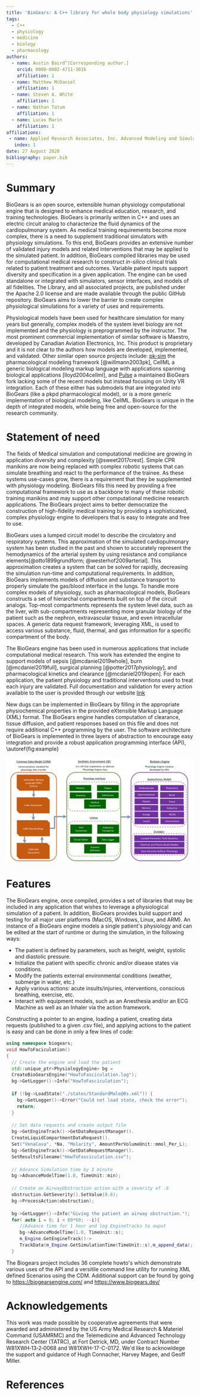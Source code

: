 ```yaml
---
title: 'BioGears: A C++ library for whole body physiology simulations'
tags:
  - C++
  - physiology
  - medicine
  - biology
  - pharmacology
authors:
  - name: Austin Baird^[Corresponding author.]
    orcid: 0000-0002-4711-3016
    affiliation: 1
  - name: Matthew McDaniel
    affiliation: 1
  - name: Steven A. White
    affiliation: 1
  - name: Nathan Tatum
    affiliation: 1
  - name: Lucas Marin
    affiliation: 1
affiliations:
 - name: Applied Research Associates, Inc. Advanced Modeling and Simulation Systems Directorate
   index: 1
date: 27 August 2020
bibliography: paper.bib
---
```


# Summary

BioGears is an open source, extensible human physiology computational engine that is designed to enhance medical education, research, and training technologies. BioGears is primarily written in C++ and uses an electric circuit analog to characterize the fluid dynamics of the cardiopulmonary system. As medical training requirements become more complex, there is a need to supplement traditional simulators with physiology simulations. To this end, BioGears provides an extensive number of validated injury models and related interventions that may be applied to the simulated patient. In addition, BioGears compiled libraries may be used for computational medical research to construct *in-silico* clinical trials related to patient treatment and outcomes. Variable patient inputs support diversity and specification in a given application. The engine can be used standalone or integrated with simulators, sensor interfaces, and models of all fidelities. The Library, and all associated projects, are published under the Apache 2.0 license and are made available through the public GitHub repository. BioGears aims to lower the barrier to create complex physiological simulations for a variety of uses and requirements.

Physiological models have been used for healthcare simulation for many years but generally, complex models of the system level biology are not implemented and the physiology is preprogrammed by the instructor. The most prominent commercial implementation of similar software is Maestro, developed by Canadian Aviation Electronics, Inc. This product is proprietary and it is not clear to the authors how models are developed, implemented, and validated. Other similar open source projects include: [pk-sim](https://github.com/Open-Systems-Pharmacology/PK-Sim) the pharmacological modeling framework [@willmann2003pk], CellML a generic biological modeling markup language with applications spanning biological applications [lloyd2004cellml], and [Pulse](https://gitlab.kitware.com/physiology/engine) a maintained BioGears fork lacking some of the recent models but instead focusing on Unity VR integration. Each of these either has submodels that are integrated into BioGears (like a pkpd pharmacological model), or is a more generic implementation of biological modeling, like CellML. BioGears is unique in the depth of integrated models, while being free and open-source for the research community.

# Statement of need 

The fields of Medical simulation and computational medicine are growing in application diversity and complexity [@sweet2017crest]. Simple CPR manikins are now being replaced with complex robotic systems that can simulate breathing and react to the performance of the trainee. As these systems use-cases grow, there is a requirement that they be supplemented with physiology modeling. BioGears fills this need by providing a free computational framework to use as a backbone to many of these robotic training manikins and may support other computational medicine research applications. The BioGears project aims to better democratize the construction of high-fidelity medical training by providing a sophisticated, complex physiology engine to developers that is easy to integrate and free to use.

BioGears uses a lumped circuit model to describe the circulatory and respiratory systems. This approximation of the simulated cardiopulmonary system has been studied in the past and shown to accurately represent the hemodynamics of the arterial system by using resistance and compliance elements[@otto1899grundform; @westerhof2009arterial]. This approximation creates a system that can be solved for rapidly, decreasing the simulation run-time and computational requirements. In addition, BioGears implements models of diffusion and substance transport to properly simulate the gas/blood interface in the lungs. To handle more complex models of physiology, such as pharmacological models, BioGears constructs a set of hierarchal compartments built on top of the circuit analogs. Top-most compartments represents the system level data, such as the liver, with sub-compartments representing more granular biology of the patient such as the nephron, extravascular tissue, and even intracellular spaces. A generic data request framework, leveraging XML, is used to access various substance, fluid, thermal, and gas information for a specific compartment of the body. 

The BioGears engine has been used in numerous applications that include computational medical research. This work has extended the engine to support models of sepsis [@mcdaniel2019whole], burn [@mcdaniel2019full], surgical planning  [@potter2017physiology], and pharmacological kinetics and clearance [@mcdaniel2019open]. For each application, the patient physiology and traditional interventions used to treat each injury are validated. Full documentation and validation for every action available to the user is provided through our website [link](https://www.biogearsengine.com/)

New dugs can be implemented in BioGears by filling in the appropriate physiochemical properties in the provided eXtensible Markup Language (XML) format. The BioGears engine handles computation of clearance, tissue diffusion, and patient responses based on this file and does not require additional C++ programming by the user. The software architecture of BioGears is implemented in three layers of abstraction to encourage easy integration and provide a robust application programming interface (API), \autoref{fig:example}

![Overview of the BioGears engine software structure. The SE layer provides a generic physiology API and may be leveraged for other physiology engine implementations and or integration with other computational biology applications.\label{fig:example}](Fig1.png)




# Features

The BioGears engine, once compiled, provides a set of libraries that may be included in any application that wishes to leverage a physiological simulation of a patient. In addition, BioGears provides build support and testing for all major user platforms (MacOS, Windows, Linux, and ARM). An instance of a BioGears engine models a single patient's physiology and can be edited at the start of runtime or during the simulation, in the following ways: 

- The patient is defined by parameters, such as height, weight, systolic and diastolic pressure.
- Initialize the patient with specific chronic and/or disease states via conditions.
- Modify the patients external environmental conditions (weather, submerge in water, etc.)
- Apply various actions: acute insults/injuries, interventions, conscious breathing, exercise, etc.
- Interact with equipment models, such as an Anesthesia and/or an ECG Machine as well as an Inhaler via the action framework.

Constructing a pointer to an engine, loading a patient, creating data requests (published to a given .csv file), and applying actions to the patient is easy and can be done in only a few lines of code:

```C++
using namespace biogears;
void HowToFaciculation()
{
  // Create the engine and load the patient
  std::unique_ptr<PhysiologyEngine> bg = 
  CreateBioGearsEngine("HowToFasciculation.log");
  bg->GetLogger()->Info("HowToFasciculation");

  if (!bg->LoadState("./states/StandardMale@0s.xml")) {
    bg->GetLogger()->Error("Could not load state, check the error");
    return;
  }
  
  // Set data requests and create output file
  bg->GetEngineTrack()->GetDataRequestManager().
  CreateLiquidCompartmentDataRequest().
  Set("VenaCava", *Na, "Molarity", AmountPerVolumeUnit::mmol_Per_L);
  bg->GetEngineTrack()->GetDataRequestManager().
  SetResultsFilename("HowToFasciculation.csv");

  // Advance Simulation time by 1 minute 
  bg->AdvanceModelTime(1.0, TimeUnit::min); 

  // Create an AirwayObstruction action with a severity of .6
  obstruction.GetSeverity().SetValue(0.6);
  bg->ProcessAction(obstruction);
  
  bg->GetLogger()->Info("Giving the patient an airway obstruction.");
  for( auto i = 0; i < 60*60; --i){ 
     //Advance time for 1 hour and log EngineTracks to ouput
     bg->AdvanceModelTime(1.0, TimeUnit::s);  
     m_Engine.GetEngineTrack()->
     TrackData(m_Engine.GetSimulationTime(TimeUnit::s),m_append_data);
  }
``` 

The Biogears project includes 36 complete howto's which demonstrate various uses of the API and a versitile command line utility for running XML defined Scenarios using the CDM. Additional support can be found by going to <https://biogearsengine.com/> and <https://www.biogears.dev/>


# Acknowledgements

This work was made possible by cooperative agreements that were awarded and administered by the US Army Medical Research & Materiel Command (USAMRMC) and the Telemedicine and Advanced Technology Research Center (TATRC), at Fort Detrick, MD, under Contract Number W81XWH‐13‐2‐0068 and W81XWH-17-C-0172. We'd like to acknowldege the support and guidance of Hugh Connacher, Harvey Magee, and Geoff Miller.

# References
